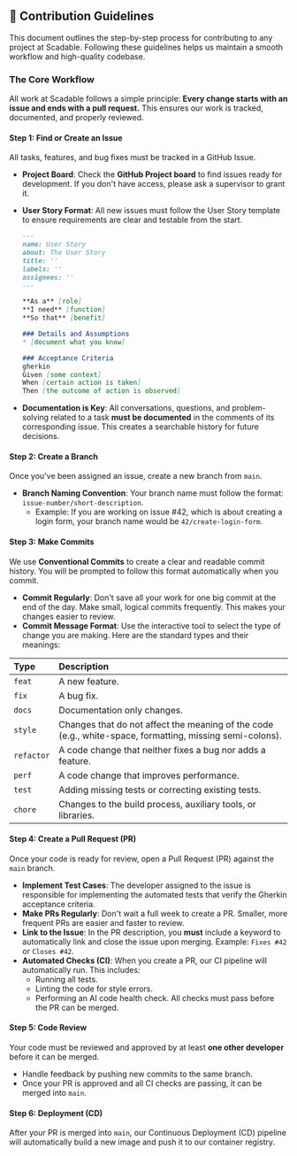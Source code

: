 ## 📜 Contribution Guidelines

This document outlines the step-by-step process for contributing to any project at Scadable. Following these guidelines helps us maintain a smooth workflow and high-quality codebase.

### The Core Workflow

All work at Scadable follows a simple principle: **Every change starts with an issue and ends with a pull request.** This ensures our work is tracked, documented, and properly reviewed.

#### **Step 1: Find or Create an Issue**

All tasks, features, and bug fixes must be tracked in a GitHub Issue.

  * **Project Board**: Check the **GitHub Project board** to find issues ready for development. If you don't have access, please ask a supervisor to grant it.

  * **User Story Format**: All new issues must follow the User Story template to ensure requirements are clear and testable from the start.

    ```markdown
    ---
    name: User Story
    about: The User Story
    title: ''
    labels: ''
    assignees: ''
    ---

    **As a** [role]
    **I need** [function]
    **So that** [benefit]

    ### Details and Assumptions
    * [document what you know]

    ### Acceptance Criteria
    gherkin
    Given [some context]
    When [certain action is taken]
    Then [the outcome of action is observed]
    ```

  * **Documentation is Key**: All conversations, questions, and problem-solving related to a task **must be documented** in the comments of its corresponding issue. This creates a searchable history for future decisions.

#### **Step 2: Create a Branch**

Once you've been assigned an issue, create a new branch from `main`.

  * **Branch Naming Convention**: Your branch name must follow the format: `issue-number/short-description`.
      * Example: If you are working on issue \#42, which is about creating a login form, your branch name would be `42/create-login-form`.

#### **Step 3: Make Commits**

We use **Conventional Commits** to create a clear and readable commit history. You will be prompted to follow this format automatically when you commit.

  * **Commit Regularly**: Don't save all your work for one big commit at the end of the day. Make small, logical commits frequently. This makes your changes easier to review.
  * **Commit Message Format**: Use the interactive tool to select the type of change you are making. Here are the standard types and their meanings:

| Type       | Description                                                                                              |
| :--------- | :------------------------------------------------------------------------------------------------------- |
| `feat`     | A new feature.                                                                                           |
| `fix`      | A bug fix.                                                                                               |
| `docs`     | Documentation only changes.                                                                              |
| `style`    | Changes that do not affect the meaning of the code (e.g., white-space, formatting, missing semi-colons). |
| `refactor` | A code change that neither fixes a bug nor adds a feature.                                               |
| `perf`     | A code change that improves performance.                                                                 |
| `test`     | Adding missing tests or correcting existing tests.                                                       |
| `chore`    | Changes to the build process, auxiliary tools, or libraries.                                             |

#### **Step 4: Create a Pull Request (PR)**

Once your code is ready for review, open a Pull Request (PR) against the `main` branch.

  * **Implement Test Cases**: The developer assigned to the issue is responsible for implementing the automated tests that verify the Gherkin acceptance criteria.
  * **Make PRs Regularly**: Don't wait a full week to create a PR. Smaller, more frequent PRs are easier and faster to review.
  * **Link to the Issue**: In the PR description, you **must** include a keyword to automatically link and close the issue upon merging. Example: `Fixes #42` or `Closes #42`.
  * **Automated Checks (CI)**: When you create a PR, our CI pipeline will automatically run. This includes:
      * Running all tests.
      * Linting the code for style errors.
      * Performing an AI code health check.
        All checks must pass before the PR can be merged.

#### **Step 5: Code Review**

Your code must be reviewed and approved by at least **one other developer** before it can be merged.

  * Handle feedback by pushing new commits to the same branch.
  * Once your PR is approved and all CI checks are passing, it can be merged into `main`.

#### **Step 6: Deployment (CD)**

After your PR is merged into `main`, our Continuous Deployment (CD) pipeline will automatically build a new image and push it to our container registry.
